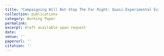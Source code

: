 ```yaml
---
title: "Campaigning Will Not Stop The Far Right: Quasi-Experimental Evidence From Saxony"
collection: publications
category: Working Paper
permalink:
excerpt: draft available upon request 
date: 
venue: ''
paperurl: ''
citation: ''
---
```

